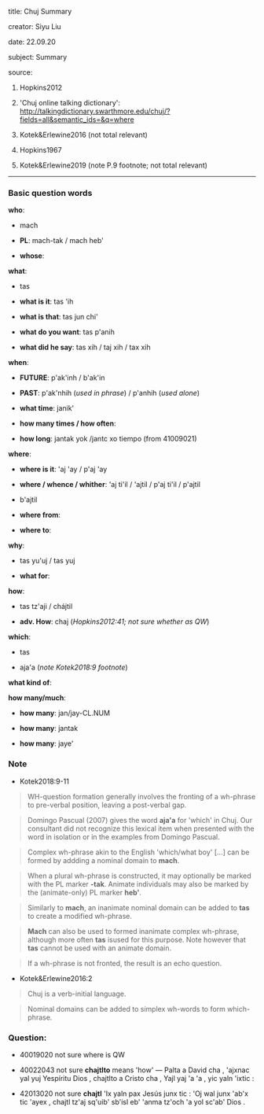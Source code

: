 
title: Chuj Summary

creator: Siyu Liu

date: 22.09.20

subject: Summary

source: 

1. Hopkins2012

2. 'Chuj online talking dictionary': http://talkingdictionary.swarthmore.edu/chuj/?fields=all&semantic_ids=&q=where

3. Kotek&Erlewine2016 (not total relevant)

4. Hopkins1967

5. Kotek&Erlewine2019 (note P.9 footnote; not total relevant)

----

### Basic question words

**who**: 

 - mach
 
 - **PL**: mach-tak / mach heb'
 
 - **whose**: 
 
**what**: 

 - tas
 
 - **what is it**: tas 'ih
 
 - **what is that**: tas jun chi'
 
 - **what do you want**: tas p'anih
 
 - **what did he say**: tas xih / taj xih / tax xih 
 
**when**: 

 - **FUTURE**: p'ak'inh / b'ak'in
 
 - **PAST**: p'ak'nhih (*used in phrase*) / p'anhih (*used alone*)

 - **what time**: janik'
 
 - **how many times / how often**:	
 
 - **how long**: jantak yok	/jantc xo tiempo (from 41009021)
 
**where**: 

 - **where is it**: 'aj 'ay / p'aj 'ay
 
 - **where / whence / whither**: 'aj ti'il / 'ajtil / p'aj ti'il / p'ajtil
 
 - b'ajtil
  
 - **where from**: 
 
 - **where to**: 
 
**why**: 

 - tas yu'uj / tas yuj
 
 - **what for**:

**how**: 

 - tas tz'aji / chájtil
 
 - **adv. How**: chaj (*Hopkins2012:41; not sure whether as QW*) 
  
**which**: 

 - tas
 
- aja'a (*note Kotek2018:9 footnote*)

  
**what kind of**: 

**how many/much**: 
 
 - **how many**: jan/jay-CL.NUM
 
 - **how many**: jantak
 
 - **how many**: jaye'


### Note

- Kotek2018:9-11

> WH-question formation generally involves the fronting of a wh-phrase to pre-verbal position, leaving a post-verbal gap.

> Domingo Pascual (2007) gives the word **aja'a** for 'which' in Chuj. Our consultant did not recognize this lexical item when presented with the word in isolation or in the examples from Domingo Pascual.

> Complex wh-phrase akin to the English 'which/what boy'  [...] can be formed by addding a nominal domain to **mach**.

> When a plural wh-phrase is constructed, it may optionally be marked with the PL marker **-tak**. Animate individuals may also be marked by the (animate-only) PL marker **heb'**. 

> Similarly to **mach**, an inanimate nominal domain can be added to **tas** to create a modified wh-phrase.

> **Mach** can also be used to formed inanimate complex wh-phrase, although more often **tas** isused for this purpose. Note however that **tas** cannot be used with an animate domain.

> If a wh-phrase is not fronted, the result is an echo question.

- Kotek&Erlewine2016:2

> Chuj is a verb-initial language.

> Nominal domains can be added to simplex wh-words to form which-phrase.


### Question:

- 40019020 not sure where is QW

- 40022043	not sure **chajtlto** means 'how'		— Palta a David cha , 'ajxnac yal yuj Yespíritu Dios , chajtlto a Cristo cha , Yajl yaj 'a 'a , yic yaln 'ixtic :

- 42013020	not sure **chajtl**		'Ix yaln pax Jesús junx tic : 'Oj wal junx 'ab'x tic 'ayex , chajtl tz'aj sq'uib' sb'isl eb' 'anma tz'och 'a yol sc'ab' Dios .

